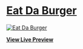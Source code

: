 # [Eat Da Burger](https://shielded-citadel-26831.herokuapp.com/)

[![Eat Da Burger](public/assets//img/Eat-Da-Burger.png)](https://shielded-citadel-26831.herokuapp.com/)

**[View Live Preview](https://shielded-citadel-26831.herokuapp.com/)**



